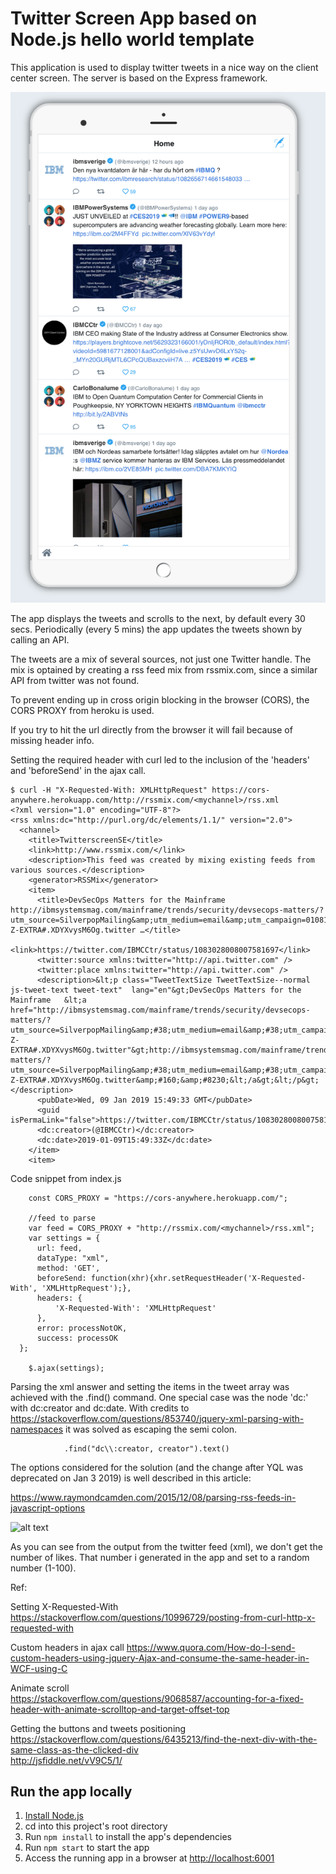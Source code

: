 # Twitter Screen App based on Node.js hello world template

This application is used to display twitter tweets in a nice way on the client center screen.
The server is based on the Express framework.

![alt text](public/img/Twitterscreen.png)

The app displays the tweets and scrolls to the next, by default every 30 secs.
Periodically (every 5 mins) the app updates the tweets shown by calling an API.
 
The tweets are a mix of several sources, not just one Twitter handle.
The mix is optained by creating a rss feed mix from rssmix.com, since a similar API from twitter was not found.

To prevent ending up in cross origin blocking in the browser (CORS), the CORS PROXY from heroku is used.

If you try to hit the url directly from the browser it will fail because of missing header info.

Setting the required header with curl led to the inclusion of the 'headers' and 'beforeSend' in the ajax call.

```
$ curl -H "X-Requested-With: XMLHttpRequest" https://cors-anywhere.herokuapp.com/http://rssmix.com/<mychannel>/rss.xml
<?xml version="1.0" encoding="UTF-8"?>
<rss xmlns:dc="http://purl.org/dc/elements/1.1/" version="2.0">
  <channel>
    <title>TwitterscreenSE</title>
    <link>http://www.rssmix.com/</link>
    <description>This feed was created by mixing existing feeds from various sources.</description>
    <generator>RSSMix</generator>
    <item>
      <title>DevSecOps Matters for the Mainframe  http://ibmsystemsmag.com/mainframe/trends/security/devsecops-matters/?utm_source=SilverpopMailing&amp;utm_medium=email&amp;utm_campaign=010819-Z-EXTRA#.XDYXvysM6Og.twitter …</title>
      <link>https://twitter.com/IBMCCtr/status/1083028008007581697</link>
      <twitter:source xmlns:twitter="http://api.twitter.com" />
      <twitter:place xmlns:twitter="http://api.twitter.com" />
      <description>&lt;p class="TweetTextSize TweetTextSize--normal js-tweet-text tweet-text"  lang="en"&gt;DevSecOps Matters for the Mainframe   &lt;a href="http://ibmsystemsmag.com/mainframe/trends/security/devsecops-matters/?utm_source=SilverpopMailing&amp;#38;utm_medium=email&amp;#38;utm_campaign=010819-Z-EXTRA#.XDYXvysM6Og.twitter"&gt;http://ibmsystemsmag.com/mainframe/trends/security/devsecops-matters/?utm_source=SilverpopMailing&amp;#38;utm_medium=email&amp;#38;utm_campaign=010819-Z-EXTRA#.XDYXvysM6Og.twitter&amp;#160;&amp;#8230;&lt;/a&gt;&lt;/p&gt;</description>
      <pubDate>Wed, 09 Jan 2019 15:49:33 GMT</pubDate>
      <guid isPermaLink="false">https://twitter.com/IBMCCtr/status/1083028008007581697</guid>
      <dc:creator>(@IBMCCtr)</dc:creator>
      <dc:date>2019-01-09T15:49:33Z</dc:date>
    </item>
    <item>
```

Code snippet from index.js


    
    	const CORS_PROXY = "https://cors-anywhere.herokuapp.com/";
 
    	//feed to parse
		var feed = CORS_PROXY + "http://rssmix.com/<mychannel>/rss.xml";
		var settings = {
          url: feed,
          dataType: "xml",
          method: 'GET',
          beforeSend: function(xhr){xhr.setRequestHeader('X-Requested-With', 'XMLHttpRequest');},
          headers: {
              'X-Requested-With': 'XMLHttpRequest'
          },
          error: processNotOK,
          success: processOK	
      };

		$.ajax(settings);
	
Parsing the xml answer and setting the items in the tweet array was achieved with the .find() command.
One special case was the node 'dc:' with dc:creator and dc:date. With credits to https://stackoverflow.com/questions/853740/jquery-xml-parsing-with-namespaces it was solved as escaping the semi colon.
			
          	  	.find("dc\\:creator, creator").text()
          	  		

The options considered for the solution (and the change after YQL was deprecated on Jan 3 2019) is well described in this article:

https://www.raymondcamden.com/2015/12/08/parsing-rss-feeds-in-javascript-options

![alt text]("public/img/YQLdeprecated.png")


As you can see from the output from the twitter feed (xml), we don't get the number of likes. That number i generated in the app and set to a random number (1-100).

Ref:

Setting X-Requested-With
https://stackoverflow.com/questions/10996729/posting-from-curl-http-x-requested-with
 
Custom headers in ajax call
https://www.quora.com/How-do-I-send-custom-headers-using-jquery-Ajax-and-consume-the-same-header-in-WCF-using-C
 
Animate scroll  
https://stackoverflow.com/questions/9068587/accounting-for-a-fixed-header-with-animate-scrolltop-and-target-offset-top   

Getting the buttons and tweets positioning  
https://stackoverflow.com/questions/6435213/find-the-next-div-with-the-same-class-as-the-clicked-div   
http://jsfiddle.net/vV9C5/1/  

## Run the app locally

1. [Install Node.js][]
1. cd into this project's root directory
1. Run `npm install` to install the app's dependencies
1. Run `npm start` to start the app
1. Access the running app in a browser at <http://localhost:6001>

[Install Node.js]: https://nodejs.org/en/download/
